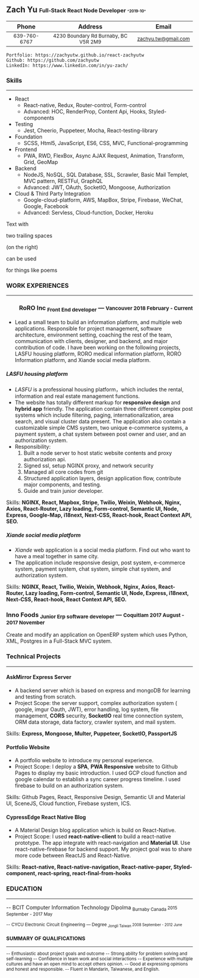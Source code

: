 ## Zach Yu <small><small>Full-Stack React Node Developer</small>  <small><small><small>^2019-10^</small></small></small> 

|Phone | Address | Email| 
|:--------:|:------:|:-------:|
| <small>639-760-6767| <small>4230 Boundary Rd Burnaby, BC V5R 2M9 </small>| <small>[zachyu.tw@gmail.com](zachyu.tw@gmail.com)|</small> 

```pug
Portfolio: https://zachyutw.github.io/react-zachyutw
Github: https://github.com/zachyutw
LinkedIn: https://www.linkedin.com/in/yu-zach/
```
### Skills
-------
- React
	- React-native, Redux, Router-control, Form-control 
	- Advanced: HOC, RenderProp, Content Api, Hooks, Styled-components
- Testing
	- Jest, Cheerio, Puppeteer, Mocha, React-testing-library
- Foundation
	- SCSS, Html5, JavaScript, ES6, CSS, MVC, Functional-programming
- Frontend
	- PWA, RWD, FlexBox, Async AJAX Request, Animation, Transform, Grid, GeoMap
- Backend
	- NodeJS, NoSQL, SQL Database, SSL, Scrawler, Basic Mail Templet, MVC pattern, RESTFul, GraphQL
	- Advanced: JWT, OAuth, SocketIO, Mongoose, Authorization
- Cloud & Third Party Integration
	- Google-cloud-platform, AWS, MapBox, Stripe, Firebase, WeChat, Google, Facebook
	- Advanced: Servless, Cloud-function, Docker, Heroku

Text with

two trailing spaces

(on the right)

can be used

for things like poems
### WORK EXPERIENCES
----
### <div style="text-align:right">RoRO Inc <sub>Front End developer</sub>   			  — <small>Vancouver 2018 February - Current</small> </div>
- Lead a small team to build an information platform, and multiple web applications. Responsible for project management, software architecture, environment setting, coaching the rest of the team, communication with clients, designer, and backend, and major contribution of code. I have been working on the following projects, LASFU housing platform, RORO medical information platform, RORO Information platform, and Xiande social media platform.
##### LASFU housing platform
* *LASFU* is a professional housing platform，which includes the rental, information and real estate management functions.
* The website has totally different markup for **responsive design** and **hybrid app** friendly. The application contain three different complex post systems which include filtering, paging, internationalization, area search, and visual cluster data present. The application also contain a customizable simple CMS system, two unique e-commerce systems, a payment system, a chat system between post owner and user, and an authorization system. 
* Responsibility: 
	1. Built a node server to host static website contents and proxy authorization api. 
	2. Signed ssl, setup NGINX proxy, and network security
	3. Managed all core codes from git
	4. Structured application layers, design application flow, contribute major components, and testing.
	5. Guide and train junior developer.
	
Skills: **NGINX, React, Mapbox, Stripe, Twilio, Weixin, Webhook, Nginx, Axios, React-Router, Lazy loading, Form-control, Semantic UI, Node, Express, Google-Map, i18next, Next-CSS, React-hook, React Context API, SEO.**
##### Xiande social media platform
* *Xiande* web application  is a social media platform. Find out who want to have a meal together in same city.
* The application include responsive design,  post system,  e-commerce system, payment system, chat system, simple chat system, and authorization system.

Skills: **NGINX, React, Twilio, Weixin, Webhook, Nginx, Axios, React-Router, Lazy loading, Form-control, Semantic UI, Node, Express, i18next, Next-CSS, React-hook, React Context API, SEO.**  


### Inno Foods <sub>Junior Erp software developer</sub> — <small>Coquitlam 2017 August - 2017 November  </small>
  
Create and modify an application on OpenERP system which uses Python, XML, Postgres in a Full-Stack MVC system.
### Technical Projects
---
#### AskMirror Express Server 
- A backend server which is based on express and mongoDB for learning and testing from scratch.
- Project Scope: the server support, complex authorization system ( google, imgur Oauth, JWT), error handling, log system, file management, **CORS** security, **SocketIO** real time connection system, ORM data storage, data factory, crawler system, and mail system.

Skills: **Express, Mongoose, Multer, Puppeteer, SocketIO, PassportJS**

#### Portfolio Website
- A portfolio website to introduce my personal experience.
- Project Scope: I deploy a **SPA**, **PWA Responsive** website to Github Pages to display my basic introduction. I used GCP cloud function and google calendar to establish a sync career progress timeline. I used firebase to build on an authorization system.

Skills: Github Pages, React, Responsive Design, Semantic UI and Material UI, SceneJS, Cloud function, Firebase system, ICS.

#### CypressEdge React Native Blog
- A Material Design blog application which is build on React-Native.
- Project Scope: I used **react-native-client** to build a react-native prototype. The app integrate with react-navigation and **Material UI**. Use react-native-firebase for backend support. My project goal was to share more code between ReactJS and React-Native.  

Skills: **React-native, React-native-navigation, React-native-paper, Styled-component, react-spring, react-final-from-hooks** 

### EDUCATION
---
-- BCIT Computer Information Technology Dipolma <sub>Burnaby Canada </sub> <small>2015 September - 2017 May</samll>

-- CYCU Electronic Circuit Engineering  — Degree <sub>Jongli Taiwan </sub> <small>2008 September - 2012 June </small>
  

### SUMMARY OF QUALIFICATIONS
---

-- Enthusiastic about project goals and outcome
-- Strong ability for problem solving and self-learning
-- Confidence in team work and social interactions
-- Experience with multiple cultures and have an open mind to accept others opinion.
-- Good at expressing opinions and honest and responsible.
-- Fluent in Mandarin, Taiwanese, and English. 
<!--stackedit_data:
eyJoaXN0b3J5IjpbMjg0Njc2ODQxLC0xMTEwODI5NTE5LC0xNz
ExMjE5MDg1LC0xNDM5ODgzOTUsODY3NzcwMjQyLC0xNTk1ODQ2
ODE0LDQ3ODI1OTMyNSwxODQ5OTM2ODQ4LDE4NTk4MzUwMjVdfQ
==
-->